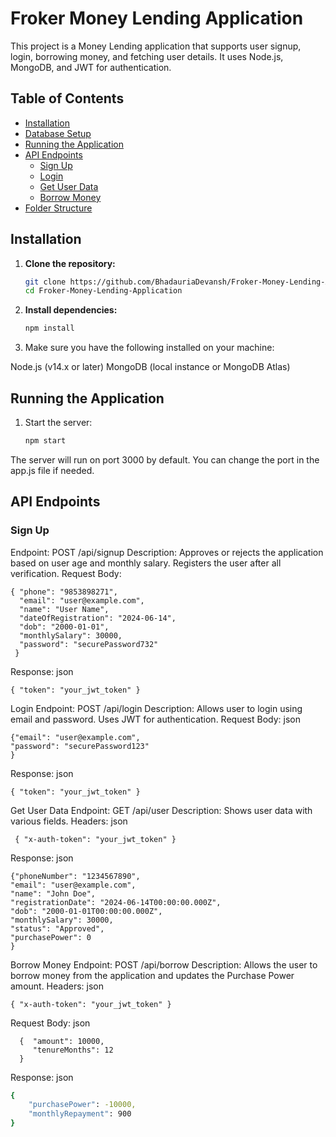 # Froker Money Lending Application

This project is a Money Lending application that supports user signup, login, borrowing money, and fetching user details. It uses Node.js, MongoDB, and JWT for authentication. 

## Table of Contents
- [Installation](#installation)
- [Database Setup](#database-setup)
- [Running the Application](#running-the-application)
- [API Endpoints](#api-endpoints)
  - [Sign Up](#sign-up)
  - [Login](#login)
  - [Get User Data](#get-user-data)
  - [Borrow Money](#borrow-money)
- [Folder Structure](#folder-structure)

## Installation

1. **Clone the repository:**

   ```sh
   git clone https://github.com/BhadauriaDevansh/Froker-Money-Lending-Application.git
   cd Froker-Money-Lending-Application
3. **Install dependencies:**

   ```sh
   npm install
4. Make sure you have the following installed on your machine:

Node.js (v14.x or later)
MongoDB (local instance or MongoDB Atlas)

## Running the Application

1. Start the server:
   
    ```sh
    npm start
The server will run on port 3000 by default. You can change the port in the app.js file if needed.

## API Endpoints
### Sign Up
Endpoint: POST /api/signup
Description: Approves or rejects the application based on user age and monthly salary. Registers the user after all verification.
Request Body:
    
    { "phone": "9853898271",
      "email": "user@example.com",
      "name": "User Name",
      "dateOfRegistration": "2024-06-14",
      "dob": "2000-01-01",
      "monthlySalary": 30000,
      "password": "securePassword732"
     }
 
Response:
json
    
    { "token": "your_jwt_token" }

Login
Endpoint: POST /api/login
Description: Allows user to login using email and password. Uses JWT for authentication.
Request Body:
json
  
    {"email": "user@example.com",
    "password": "securePassword123"
    }

Response:
json
  
    { "token": "your_jwt_token" }
    
Get User Data
Endpoint: GET /api/user
Description: Shows user data with various fields.
Headers:
json
    
     { "x-auth-token": "your_jwt_token" }
     
Response:
json

    {"phoneNumber": "1234567890",
    "email": "user@example.com",
    "name": "John Doe",
    "registrationDate": "2024-06-14T00:00:00.000Z",
    "dob": "2000-01-01T00:00:00.000Z",
    "monthlySalary": 30000,
    "status": "Approved",
    "purchasePower": 0
    }
    
Borrow Money
Endpoint: POST /api/borrow
Description: Allows the user to borrow money from the application and updates the Purchase Power amount.
Headers:
json
    
    { "x-auth-token": "your_jwt_token" }
    
Request Body: json
    
      {  "amount": 10000,
         "tenureMonths": 12
      }

Response:
json
```sh
{
    "purchasePower": -10000,
    "monthlyRepayment": 900
}
